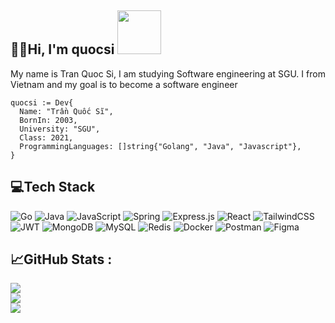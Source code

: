 ## 👨‍💻Hi, I'm quocsi <img src="https://media.tenor.com/I3RjM4xQO0kAAAAi/monitors-typing.gif" width="70px" >
My name is Tran Quoc Si, I am studying Software engineering at SGU. I from Vietnam and my goal is to become a software engineer

```golang
quocsi := Dev{
  Name: "Trần Quốc Sĩ",
  BornIn: 2003,
  University: "SGU",
  Class: 2021,
  ProgrammingLanguages: []string{"Golang", "Java", "Javascript"},
}
```

## 💻Tech Stack
![Go](https://img.shields.io/badge/go-%2300ADD8.svg?style=flat&logo=go&logoColor=white) ![Java](https://img.shields.io/badge/java-%23ED8B00.svg?style=flat&logo=java&logoColor=white) ![JavaScript](https://img.shields.io/badge/javascript-%23323330.svg?style=flat&logo=javascript&logoColor=%23F7DF1E) ![Spring](https://img.shields.io/badge/spring-%236DB33F.svg?style=flat&logo=spring&logoColor=white) ![Express.js](https://img.shields.io/badge/express.js-%23404d59.svg?style=flat&logo=express&logoColor=%2361DAFB) ![React](https://img.shields.io/badge/react-%2320232a.svg?style=flat&logo=react&logoColor=%2361DAFB)  ![TailwindCSS](https://img.shields.io/badge/tailwindcss-%2338B2AC.svg?style=flat&logo=tailwind-css&logoColor=white) ![JWT](https://img.shields.io/badge/JWT-black?style=flat&logo=JSON%20web%20tokens) ![MongoDB](https://img.shields.io/badge/MongoDB-%234ea94b.svg?style=flat&logo=mongodb&logoColor=white) ![MySQL](https://img.shields.io/badge/mysql-%2300f.svg?style=flat&logo=mysql&logoColor=white) ![Redis](https://img.shields.io/badge/redis-%23DD0031.svg?style=flat&logo=redis&logoColor=white) ![Docker](https://img.shields.io/badge/docker-%230db7ed.svg?style=flat&logo=docker&logoColor=white) ![Postman](https://img.shields.io/badge/Postman-FF6C37?style=flat&logo=postman&logoColor=white) ![Figma](https://img.shields.io/badge/figma-%23F24E1E.svg?style=flat&logo=figma&logoColor=white)

## 📈GitHub Stats :
![](https://github-readme-stats.vercel.app/api?username=quocsi014&theme=radical&hide_border=false&include_all_commits=false&count_private=false)<br/>
![](https://github-readme-streak-stats.herokuapp.com/?user=quocsi014&theme=radical&hide_border=false)<br/>
![](https://github-readme-stats.vercel.app/api/top-langs/?username=quocsi014&theme=radical&hide_border=false&include_all_commits=false&count_private=false&layout=compact)
